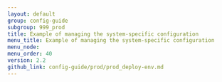 ```yaml
---
layout: default
group: config-guide
subgroup: 999_prod
title: Example of managing the system-specific configuration
menu_title: Example of managing the system-specific configuration
menu_node: 
menu_order: 40
version: 2.2
github_link: config-guide/prod/prod_deploy-env.md
---
```


